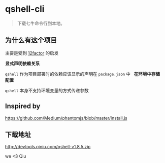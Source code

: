 # qshell-cli
> 下载七牛命令行到本地。

## 为什么有这个项目

主要是受到 [12factor](https://12factor.net/zh_cn/) 的启发

**显式声明依赖关系**

`qshell` 作为项目部署时的依赖应该显示的声明在 `package.json` 中
  
**在环境中存储配置**

`qshell` 本身不支持环境变量的方式传递参数

## Inspired by

https://github.com/Medium/phantomjs/blob/master/install.js

## 下载地址

http://devtools.qiniu.com/qshell-v1.8.5.zip

we <3 Qiu
